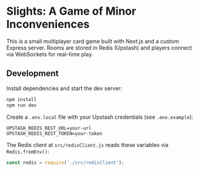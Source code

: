 # Slights: A Game of Minor Inconveniences

This is a small multiplayer card game built with Next.js and a custom Express
server. Rooms are stored in Redis (Upstash) and players connect via WebSockets
for real-time play.

## Development

Install dependencies and start the dev server:

```bash
npm install
npm run dev
```

Create a `.env.local` file with your Upstash credentials (see `.env.example`):

```
UPSTASH_REDIS_REST_URL=your-url
UPSTASH_REDIS_REST_TOKEN=your-token
```

The Redis client at `src/redisClient.js` reads these variables via
`Redis.fromEnv()`:

```js
const redis = require('./src/redisClient');
```

